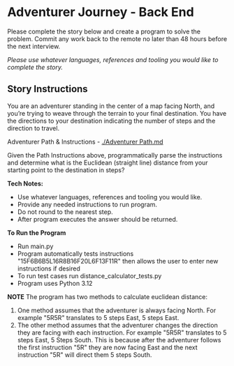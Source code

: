 # Adventurer Journey - Back End
Please complete the story below and create a program to solve the problem. Commit any work back to the remote no later than 48 hours before the next interview.

*Please use whatever languages, references and tooling you would like to complete the story.*

## Story Instructions
You are an adventurer standing in the center of a map facing North, and you’re trying to weave through the terrain to your final destination. You have the directions to your destination indicating the number of steps and the direction to travel.

Adventurer Path & Instructions - [./Adventurer Path.md](./Adventurer%20Path.md)

Given the Path Instructions above, programmatically parse the instructions and determine what is the Euclidean (straight line) distance from your starting point to the destination in steps?

**Tech Notes:**
- Use whatever languages, references and tooling you would like.
- Provide any needed instructions to run program.
- Do not round to the nearest step.
- After program executes the answer should be returned.

**To Run the Program**
- Run main.py
- Program automatically tests instructions "15F6B6B5L16R8B16F20L6F13F11R" then allows the user to enter new instructions if desired
- To run test cases run distance_calculator_tests.py
- Program uses Python 3.12

**NOTE**
The program has two methods to calculate euclidean distance:

1. One method assumes that the adventurer is always facing North. For example "5R5R" translates to 5 steps East, 5 steps East.
2. The other method assumes that the adventurer changes the direction they are facing with each instruction. For example "5R5R" translates to 5 steps East, 5 Steps South. This is because after the adventurer follows the first instruction "5R" they are now facing East and the next instruction "5R" will direct them 5 steps South. 

